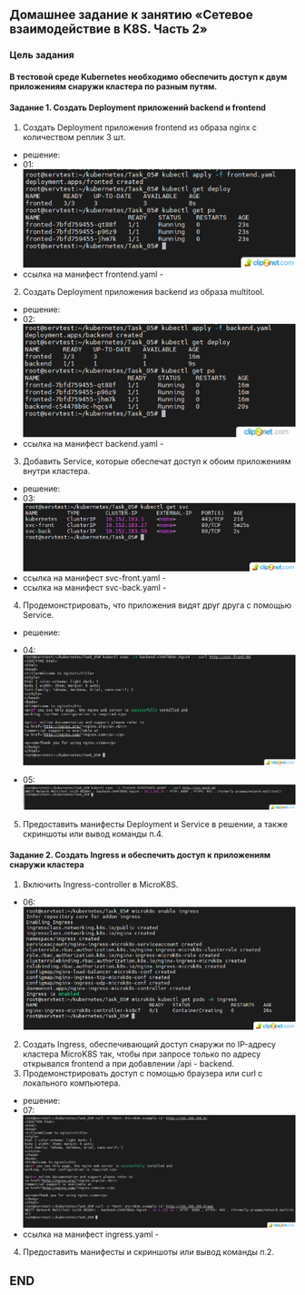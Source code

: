 ## Домашнее задание к занятию «Сетевое взаимодействие в K8S. Часть 2»

### Цель задания 
#### В тестовой среде Kubernetes необходимо обеспечить доступ к двум приложениям снаружи кластера по разным путям.

#### Задание 1. Создать Deployment приложений backend и frontend 
1. Создать Deployment приложения frontend из образа nginx с количеством реплик 3 шт.
* решение:
* 01: ![01](img/01.png)
* ссылка на манифест frontend.yaml - 
2. Создать Deployment приложения backend из образа multitool.
* решение:
* 02: ![02](img/02.png)
* ссылка на манифест backend.yaml -
3. Добавить Service, которые обеспечат доступ к обоим приложениям внутри кластера.
* решение:
* 03: ![03](img/03.png)
* ссылка на манифест svc-front.yaml -
* ссылка на манифест svc-back.yaml -
4. Продемонстрировать, что приложения видят друг друга с помощью Service.
* решение:
* 04: ![04](img/04.png)

* 05: ![05](img/05.png)

5. Предоставить манифесты Deployment и Service в решении, а также скриншоты или вывод команды п.4.

#### Задание 2. Создать Ingress и обеспечить доступ к приложениям снаружи кластера 
1. Включить Ingress-controller в MicroK8S.
* 06: ![06](img/06.png)
2. Создать Ingress, обеспечивающий доступ снаружи по IP-адресу кластера MicroK8S так, чтобы при запросе только по адресу открывался frontend а при добавлении /api - backend.
3. Продемонстрировать доступ с помощью браузера или curl с локального компьютера.
* решение:
* 07: ![07](img/07.png)
* ссылка на манифест ingress.yaml - 
4. Предоставить манифесты и скриншоты или вывод команды п.2.

## END